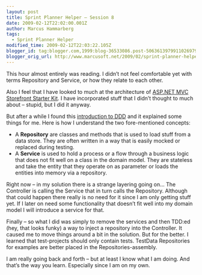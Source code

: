 ```yaml
---
layout: post
title: Sprint Planner Helper – Session 8
date: 2009-02-12T22:02:00.001Z
author: Marcus Hammarberg
tags:
  - Sprint Planner Helper
modified_time: 2009-02-12T22:03:22.105Z
blogger_id: tag:blogger.com,1999:blog-36533086.post-5063613979911026979
blogger_orig_url: http://www.marcusoft.net/2009/02/sprint-planner-helper-session-9.html
---
```



This hour almost entirely was reading. I didn’t not feel comfortable yet
with terms Repository and Service, or how they relate to each other.

Also I feel that I have looked to much at the architecture of [ASP.NET
MVC Storefront Starter
Kit](http://www.asp.net/learn/mvc-videos/#MVCStorefrontStarterKit). I
have incorporated stuff that I didn’t thought to much about – stupid,
but I did it anyway.

But after a while I found this [introduction to
DDD](http://msdn.microsoft.com/en-us/magazine/dd419654.aspx) and it
explained some things for me. Here is how I understand the two
fore-mentioned concepts:

-   A **Repository** are classes and methods that is used to load stuff
    from a data store. They are often written in a way that is easily
    mocked or replaced during testing.
-   A **Service** is used to hold a process or a flow through a business
    logic that does not fit well on a class in the domain model. They
    are stateless and take the entity that they operate on as parameter
    or loads the entities into memory via a repository.

Right now – in my solution there is a strange layering going on… The
Controller is calling the Service that in turn calls the Repository.
Although that could happen there really is no need for it since I am
only getting stuff yet. If I later on need some functionality that
doesn’t fit well into my domain model I will introduce a service for
that.

Finally – so what I did was simply to remove the services and then
TDD:ed (hey, that looks funky) a way to inject a repository into the
Controller. It caused me to move things around a bit in the solution.
But for the better. I learned that test-projects should only contain
tests. TestData Repositories for examples are better placed in the
Repositories-assembly.

I am really going back and forth – but at least I know what I am doing.
And that’s the way you learn. Especially since I am on my own.
